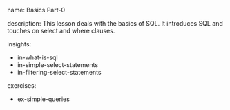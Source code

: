 name: Basics Part-0

description: This lesson deals with the basics of SQL. It introduces SQL and touches on select and where clauses.

insights:
  - in-what-is-sql
  - in-simple-select-statements
  - in-filtering-select-statements

exercises:
  - ex-simple-queries
 